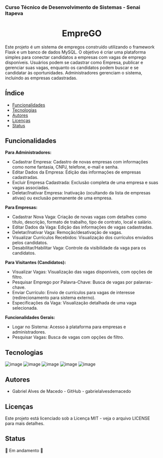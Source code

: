 ### Curso Técnico de Desenvolvimento de Sistemas - Senai Itapeva
<h1 align="center">EmpreGO</h1>
Este projeto é um sistema de empregos construído utilizando o framework Flask e um banco de dados MySQL. O objetivo é criar uma plataforma simples para conectar candidatos a empresas com vagas de emprego disponíveis.  Usuários podem se cadastrar como Empresa, publicar e gerenciar suas vagas, enquanto os candidatos podem buscar e se candidatar às oportunidades.  Administradores gerenciam o sistema, incluindo as empresas cadastradas.

## Índice
- [Funcionalidades](#funcionalidades)
- [Tecnologias](#tecnologias)
- [Autores](#autores)
- [Licenças](#licenças)
- [Status](#status)

## Funcionalidades

**Para Administradores:**

* Cadastrar Empresa: Cadastro de novas empresas com informações como nome fantasia, CNPJ, telefone, e-mail e senha.
* Editar Dados da Empresa: Edição das informações de empresas cadastradas.
* Excluir Empresa Cadastrada: Exclusão completa de uma empresa e suas vagas associadas.
* Deletar/Inativar Empresa: Inativação (ocultando da lista de empresas ativas) ou exclusão permanente de uma empresa.

**Para Empresas:**

* Cadastrar Nova Vaga: Criação de novas vagas com detalhes como título, descrição, formato de trabalho, tipo de contrato, local e salário.
* Editar Dados da Vaga: Edição das informações de vagas cadastradas.
* Deletar/Inativar Vaga: Remoção/desativação de vagas.
* Visualizar Currículos Recebidos: Visualização dos currículos enviados pelos candidatos.
* Desabilitar/Habilitar Vaga: Controle da visibilidade da vaga para os candidatos.


**Para Visitantes (Candidatos):**

* Visualizar Vagas: Visualização das vagas disponíveis, com opções de filtro.
* Pesquisar Emprego por Palavra-Chave: Busca de vagas por palavras-chave.
* Enviar Currículo: Envio de currículos para vagas de interesse (redirecionamento para sistema externo).
* Especificações da Vaga: Visualização detalhada de uma vaga selecionada.


**Funcionalidades Gerais:**

* Logar no Sistema: Acesso à plataforma para empresas e administradores.
* Pesquisar Vagas: Busca de vagas com opções de filtro.



## Tecnologias
![image](https://img.shields.io/badge/PythonAnywhere-1D9FD7?style=for-the-badge&logoSize=auto&logo=pythonanywhere&logoColor=white)
![image](https://img.shields.io/badge/Python-FFD43B?style=for-the-badge&logo=python&logoColor=blue)
![image](https://img.shields.io/badge/HTML5-E34F26?style=for-the-badge&logo=html5&logoColor=white)
![image](https://img.shields.io/badge/CSS3-1572B6?style=for-the-badge&logo=css3&logoColor=white)
![image](https://img.shields.io/badge/MySQL-005C84?style=for-the-badge&logo=mysql&logoColor=white)


## Autores
- Gabriel Alves de Macedo - GitHub - gabrielalvesdemacedo

## Licenças
Este projeto está licenciado sob a Licença MIT - veja o arquivo LICENSE para mais detalhes.

## Status
🚧 Em andamento 🚧